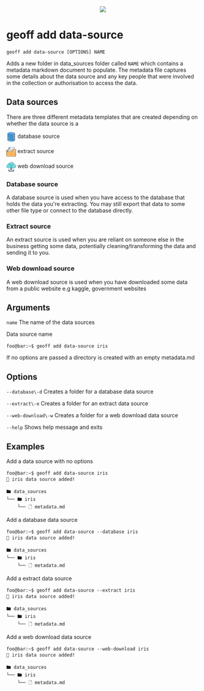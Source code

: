 <p align="center">
    <img src="../static/images/geoffrey-logo.png" class="logo">
</p>

# geoff add data-source

```shell
geoff add data-source [OPTIONS] NAME
```

Adds a new folder in data_sources folder called `NAME` which contains a metadata markdown document to populate. The metadata file captures some details about the data source and any key people that were involved in the collection or authorisation to access the data.

## Data sources

There are three different metadata templates that are created depending on whether the data source is a 

<img src="../../static/images/db.png" height="25px" width="25px" style="vertical-align: middle;"> database source  
  
<img src="../../static/images/folder.png" height="25px" width="25px" style="vertical-align: middle;"> extract source  
  
<img src="../../static/images/cloud-download.png" height="25px" width="25px" style="vertical-align: middle;"> 
web download source

### Database source
A database source is used when you have access to the database that holds the data you're extracting. You may still export that data to some other file type or connect to the database directly.

### Extract source
An extract source is used when you are reliant on someone else in the business getting some data, potentially cleaning/transforming the data and sending it to you.

### Web download source
A web download source is used when you have downloaded some data from a public website e.g kaggle, government websites

## Arguments

`name`
The name of the data sources

Data source name

```shell
foo@bar:~$ geoff add data-source iris
```

If no options are passed a directory is created with an empty metadata.md

## Options

`--database\-d`
Creates a folder for a database data source 

`--extract\-e`
Creates a folder for an extract data source 

`--web-download\-w`
Creates a folder for a web download data source 

`--help`
Shows help message and exits

## Examples

Add a data source with no options

```shell
foo@bar:~$ geoff add data-source iris
🎯 iris data source added!

🖿 data_sources
└── 🖿 iris
    └── 🗋 metadata.md
```

Add a database data source

```shell
foo@bar:~$ geoff add data-source --database iris
🎯 iris data source added!

🖿 data_sources
└── 🖿 iris
    └── 🗋 metadata.md
```

Add a extract data source

```shell
foo@bar:~$ geoff add data-source --extract iris
🎯 iris data source added!

🖿 data_sources
└── 🖿 iris
    └── 🗋 metadata.md
```

Add a web download data source

```shell
foo@bar:~$ geoff add data-source --web-download iris
🎯 iris data source added!

🖿 data_sources
└── 🖿 iris
    └── 🗋 metadata.md
```
